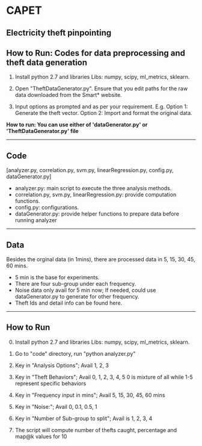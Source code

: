 # CAPET
Electricity theft pinpointing 
-----------------------------------------------------------------
How to Run: Codes for data preprocessing and theft data generation
-----------------------------------------------------------------

1. Install python 2.7 and libraries
   Libs: numpy, scipy, ml_metrics, sklearn.

2. Open "TheftDataGenerator.py". Ensure that you edit paths for the raw data downloaded from the Smart* website.

3. Input options as prompted and as per your requirement.
	E.g. Option 1: Generate the theft vector.
	     Option 2: Import and format the original data.
	     
	     
**How to run: You can use either of 'dataGenerator.py' or 'TheftDataGenerator.py' file**

-----------------------------------------------
Code
-----------------------------------------------

[analyzer.py, correlation.py, svm.py, linearRegression.py, config.py, dataGenerator.py]

 - analyzer.py: main script to execute the three analysis methods.
 - correlation.py, svm.py, linearRegression.py: provide computation functions.
 - config.py: configurations.
 - dataGenerator.py: provide helper functions to prepare data before running analyzer



-----------------------------------------------
Data
-----------------------------------------------

Besides the orginal data (in 1mins), there are processed data in 5, 15, 30, 45, 60 mins.

 - 5 min is the base for experiments.
 - There are four sub-group under each frequency.
 - Noise data only avail for 5 min now; If needed, could use dataGenerator.py to generate for other frequency.
 - Theft Ids and detail info can be found here.



-----------------------------------------------
How to Run
-----------------------------------------------

0. Install python 2.7 and libraries
   Libs: numpy, scipy, ml_metrics, sklearn.

1. Go to "code" directory, run "python analyzer.py"

2. Key in "Analysis Options"; Avail 1, 2, 3

3. Key in "Theft Behaviors"; Avail 0, 1, 2, 3, 4, 5
   0 is mixture of all while 1-5 represent specific behaviors

4. Key in "Frequency input in mins"; Avail 5, 15, 30, 45, 60 mins

5. Key in "Noise:"; Avail 0, 0.1, 0.5, 1

6. Key in "Number of Sub-group to split"; Avail is 1, 2, 3, 4

7. The script will compute number of thefts caught, percentage and map@k values for 10
